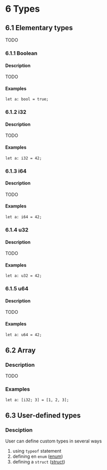# 6 Types

## 6.1 Elementary types

TODO

### 6.1.1 Boolean

#### Description

TODO

#### Examples

```inference
let a: bool = true;
```

### 6.1.2 i32

#### Description

TODO

#### Examples

```inference
let a: i32 = 42;
```

### 6.1.3 i64

#### Description

TODO

#### Examples

```inference
let a: i64 = 42;
```

### 6.1.4 u32

#### Description

TODO

#### Examples

```inference
let a: u32 = 42;
```

### 6.1.5 u64

#### Description

TODO

#### Examples

```inference
let a: u64 = 42;
```

## 6.2 Array

### Description

TODO

### Examples

```inference
let a: [i32; 3] = [1, 2, 3];
```

## 6.3 User-defined types

### Desciption

User can define custom types in several ways

1. using `typeof` statement
2. defining en `enum` ([enum](../Definitions/enum.md))
3. defining a `struct` ([struct](../Definitions/struct.md))
